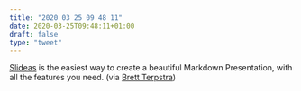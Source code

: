 ```yaml
---
title: "2020 03 25 09 48 11"
date: 2020-03-25T09:48:11+01:00
draft: false
type: "tweet"
---
```

[Slideas](https://www.slideas.app/) is the easiest way to create a beautiful Markdown Presentation, with all the features you need. (via [Brett Terpstra](https://tracking.feedpress.it/link/535/13385711))
